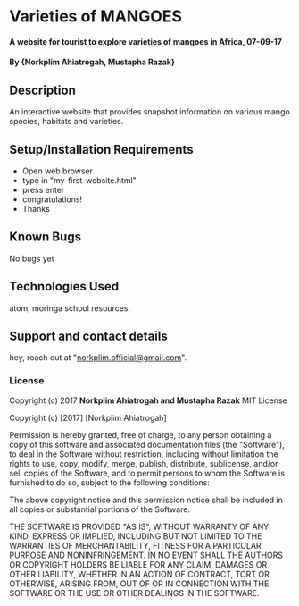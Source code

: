 # Varieties of MANGOES

#### A website for tourist to explore varieties of mangoes in Africa, 07-09-17

#### By **{Norkplim Ahiatrogah, Mustapha Razak}**

## Description

An interactive website that provides snapshot information on various
mango species, habitats and varieties.

## Setup/Installation Requirements

* Open web browser
* type in "my-first-website.html"
* press enter
* congratulations!
* Thanks


## Known Bugs

No bugs yet

## Technologies Used

atom, moringa school resources.

## Support and contact details

hey, reach out at "norkplim.official@gmail.com".

### License



Copyright (c) 2017 **Norkplim Ahiatrogah and Mustapha Razak**
MIT License

Copyright (c) [2017] [Norkplim Ahiatrogah]

Permission is hereby granted, free of charge, to any person obtaining a copy
of this software and associated documentation files (the "Software"), to deal
in the Software without restriction, including without limitation the rights
to use, copy, modify, merge, publish, distribute, sublicense, and/or sell
copies of the Software, and to permit persons to whom the Software is
furnished to do so, subject to the following conditions:

The above copyright notice and this permission notice shall be included in all
copies or substantial portions of the Software.

THE SOFTWARE IS PROVIDED "AS IS", WITHOUT WARRANTY OF ANY KIND, EXPRESS OR
IMPLIED, INCLUDING BUT NOT LIMITED TO THE WARRANTIES OF MERCHANTABILITY,
FITNESS FOR A PARTICULAR PURPOSE AND NONINFRINGEMENT. IN NO EVENT SHALL THE
AUTHORS OR COPYRIGHT HOLDERS BE LIABLE FOR ANY CLAIM, DAMAGES OR OTHER
LIABILITY, WHETHER IN AN ACTION OF CONTRACT, TORT OR OTHERWISE, ARISING FROM,
OUT OF OR IN CONNECTION WITH THE SOFTWARE OR THE USE OR OTHER DEALINGS IN THE
SOFTWARE.
